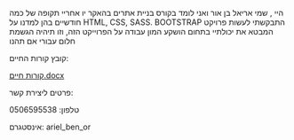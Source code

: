 היי , שמי אריאל בן אור ואני לומד בקורס בניית אתרים בהאקר יו 
אחריי תקופה של כמה חודשיים בהן למדנו על HTML, CSS, SASS. BOOTSTRAP התבקשתי לעשות פרויקט המבטא את יכולתיי בתחום 
הושקע המון עבודה על הפרוייקט הזה, וזו תיהיה הגשמת חלום עבורי אם תהנו 

קובץ קורות החיים: 

[קורות חיים.docx](https://github.com/furchan1997/project-ariel-ben-or/files/14269495/default.docx)

פרטים ליצירת קשר:

טלפון: 0506595538

אינסטגרם: ariel_ben_or
 

